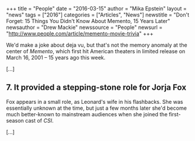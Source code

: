 +++
title = "People"
date = "2016-03-15"
author = "Mika Epstein"
layout = "news"
tags = ["2016"]
categories = ["Articles", "News"]
newstitle = "Don't Forget: 15 Things You Didn't Know About Memento, 15 Years Later"
newsauthor = "Drew Mackie"
newssource = "People"
newsurl = "http://www.people.com/article/memento-movie-trivia"
+++

We'd make a joke about deja vu, but that's not the memory anomaly at the center of _Memento_, which first hit American theaters in limited release on March 16, 2001 – 15 years ago this week. 

[...]

## 7. It provided a stepping-stone role for Jorja Fox

Fox appears in a small role, as Leonard's wife in his flashbacks. She was essentially unknown at the time, but just a few months later she'd become much better-known to mainstream audiences when she joined the first-season cast of _CSI_. 

[...]